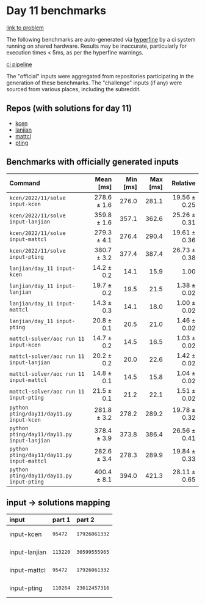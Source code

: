 # Day 11 benchmarks

[link to problem](http://adventofcode.com/2022/day/11)

The following benchmarks are auto-generated via [hyperfine](https://github.com/sharkdp/hyperfine) by a ci system running on shared hardware. Results may be inaccurate, particularly for execution times < 5ms, as per the hyperfine warnings.

[ci pipeline](http://ci.papercode.net:8080/teams/aoc2022/pipelines/aoc-compare-2022)

The "official" inputs were aggregated from repositories participating in the generation of these benchmarks. The "challenge" inputs (if any) were sourced from various places, including the subreddit.

## Repos (with solutions for day 11)


- [kcen](https://github.com/kcen/AdventOfCode)
- [lanjian](https://github.com/LanJian/aoc-2022)
- [mattcl](https://github.com/mattcl/aoc2022)
- [pting](https://github.com/pting/aoc2022)

## Benchmarks with officially generated inputs
| Command | Mean [ms] | Min [ms] | Max [ms] | Relative |
|:---|---:|---:|---:|---:|
| `kcen/2022/11/solve input-kcen` | 278.6 ± 1.6 | 276.0 | 281.1 | 19.56 ± 0.25 |
| `kcen/2022/11/solve input-lanjian` | 359.8 ± 1.6 | 357.1 | 362.6 | 25.26 ± 0.31 |
| `kcen/2022/11/solve input-mattcl` | 279.3 ± 4.1 | 276.4 | 290.4 | 19.61 ± 0.36 |
| `kcen/2022/11/solve input-pting` | 380.7 ± 3.2 | 377.4 | 387.4 | 26.73 ± 0.38 |
| `lanjian/day_11 input-kcen` | 14.2 ± 0.2 | 14.1 | 15.9 | 1.00 |
| `lanjian/day_11 input-lanjian` | 19.7 ± 0.2 | 19.5 | 21.5 | 1.38 ± 0.02 |
| `lanjian/day_11 input-mattcl` | 14.3 ± 0.3 | 14.1 | 18.0 | 1.00 ± 0.02 |
| `lanjian/day_11 input-pting` | 20.8 ± 0.1 | 20.5 | 21.0 | 1.46 ± 0.02 |
| `mattcl-solver/aoc run 11 input-kcen` | 14.7 ± 0.2 | 14.5 | 16.5 | 1.03 ± 0.02 |
| `mattcl-solver/aoc run 11 input-lanjian` | 20.2 ± 0.2 | 20.0 | 22.6 | 1.42 ± 0.02 |
| `mattcl-solver/aoc run 11 input-mattcl` | 14.8 ± 0.1 | 14.5 | 15.8 | 1.04 ± 0.02 |
| `mattcl-solver/aoc run 11 input-pting` | 21.5 ± 0.1 | 21.2 | 22.1 | 1.51 ± 0.02 |
| `python pting/day11/day11.py input-kcen` | 281.8 ± 3.2 | 278.2 | 289.2 | 19.78 ± 0.32 |
| `python pting/day11/day11.py input-lanjian` | 378.4 ± 3.9 | 373.8 | 386.4 | 26.56 ± 0.41 |
| `python pting/day11/day11.py input-mattcl` | 282.6 ± 3.4 | 278.3 | 289.9 | 19.84 ± 0.33 |
| `python pting/day11/day11.py input-pting` | 400.4 ± 8.1 | 394.0 | 421.3 | 28.11 ± 0.65 |

## input -> solutions mapping
|input|part 1|part 2|
|:---|:---|:---|
|input-kcen|<pre>95472</pre>|<pre>17926061332</pre>|
|input-lanjian|<pre>113220</pre>|<pre>30599555965</pre>|
|input-mattcl|<pre>95472</pre>|<pre>17926061332</pre>|
|input-pting|<pre>110264</pre>|<pre>23612457316</pre>|
